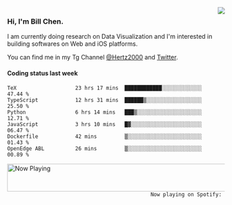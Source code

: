 <img  align="right" src="https://github-readme-stats.vercel.app/api?username=BillChen2k&show_icons=false&count_private=true&hide_title=true">

### Hi, I'm Bill Chen.

I am currently doing research on Data Visualization and I'm interested in building softwares on Web and iOS platforms.

You can find me in my Tg Channel [@Hertz2000](https://t.me/Hertz2000) and [Twitter](https://twitter.com/billchen2k).

#### Coding status last week

<!--START_SECTION:waka-->

```text
TeX                   23 hrs 17 mins  ████████████░░░░░░░░░░░░░   47.44 %
TypeScript            12 hrs 31 mins  ██████▒░░░░░░░░░░░░░░░░░░   25.50 %
Python                6 hrs 14 mins   ███▒░░░░░░░░░░░░░░░░░░░░░   12.71 %
JavaScript            3 hrs 10 mins   █▓░░░░░░░░░░░░░░░░░░░░░░░   06.47 %
Dockerfile            42 mins         ▒░░░░░░░░░░░░░░░░░░░░░░░░   01.43 %
OpenEdge ABL          26 mins         ▒░░░░░░░░░░░░░░░░░░░░░░░░   00.89 %
```

<!--END_SECTION:waka-->


<div>
<a href="https://spotify-now-playing.billchen2k.vercel.app/now-playing?open">
   <img align="right" src="https://spotify-now-playing.billchen2k.vercel.app/now-playing" width="540" height="64" alt="Now Playing">
</a>
</div>

<div>
<p align="right"><code>Now playing on Spotify: </code></p>
</div>

<!--
**BillChen2K/BillChen2K** is a ✨ _special_ ✨ repository because its `README.md` (this file) appears on your GitHub profile.

Here are some ideas to get you started:

- 🔭 I’m currently working on ...
- 🌱 I’m currently learning ...
- 👯 I’m looking to collaborate on ...
- 🤔 I’m looking for help with ...
- 💬 Ask me about ...
- 📫 How to reach me: ...
- 😄 Pronouns: ...
- ⚡ Fun fact: ...
-->
